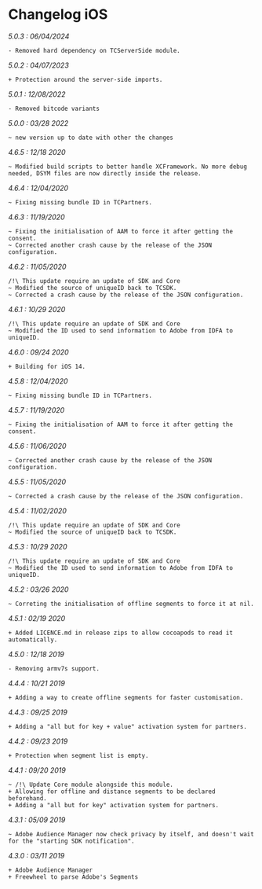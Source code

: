 Changelog iOS
=================


*5.0.3 : 06/04/2024*

	- Removed hard dependency on TCServerSide module. 

*5.0.2 : 04/07/2023*

	+ Protection around the server-side imports.


*5.0.1 : 12/08/2022*

	- Removed bitcode variants


*5.0.0 : 03/28 2022*

    ~ new version up to date with other the changes

*4.6.5 : 12/18 2020*

	~ Modified build scripts to better handle XCFramework. No more debug needed, DSYM files are now directly inside the release.

*4.6.4 : 12/04/2020*

	~ Fixing missing bundle ID in TCPartners.

*4.6.3 : 11/19/2020*

	~ Fixing the initialisation of AAM to force it after getting the consent.
	~ Corrected another crash cause by the release of the JSON configuration.

*4.6.2 : 11/05/2020*

	/!\ This update require an update of SDK and Core
	~ Modified the source of uniqueID back to TCSDK.
	~ Corrected a crash cause by the release of the JSON configuration.

*4.6.1 : 10/29 2020*

	/!\ This update require an update of SDK and Core
	~ Modified the ID used to send information to Adobe from IDFA to uniqueID.

*4.6.0 : 09/24 2020*

	+ Building for iOS 14.

*4.5.8 : 12/04/2020*

	~ Fixing missing bundle ID in TCPartners.

*4.5.7 : 11/19/2020*

	~ Fixing the initialisation of AAM to force it after getting the consent.

*4.5.6 : 11/06/2020*

	~ Corrected another crash cause by the release of the JSON configuration.

*4.5.5 : 11/05/2020*

	~ Corrected a crash cause by the release of the JSON configuration.

*4.5.4 : 11/02/2020*

	/!\ This update require an update of SDK and Core
	~ Modified the source of uniqueID back to TCSDK.

*4.5.3 : 10/29 2020*

	/!\ This update require an update of SDK and Core
	~ Modified the ID used to send information to Adobe from IDFA to uniqueID.

*4.5.2 : 03/26 2020*

	~ Correting the initialisation of offline segments to force it at nil.

*4.5.1 : 02/19 2020*

	+ Added LICENCE.md in release zips to allow cocoapods to read it automatically.

*4.5.0 : 12/18 2019*

	- Removing armv7s support.

*4.4.4 : 10/21 2019*

	+ Adding a way to create offline segments for faster customisation.

*4.4.3 : 09/25 2019*

	+ Adding a "all but for key + value" activation system for partners.

*4.4.2 : 09/23 2019*

	+ Protection when segment list is empty.

*4.4.1 : 09/20 2019*

    ~ /!\ Update Core module alongside this module.
    + Allowing for offline and distance segments to be declared beforehand.
    + Adding a "all but for key" activation system for partners.

*4.3.1 : 05/09 2019*

	~ Adobe Audience Manager now check privacy by itself, and doesn't wait for the "starting SDK notification".


*4.3.0 : 03/11 2019*

	+ Adobe Audience Manager
	+ Freewheel to parse Adobe's Segments
